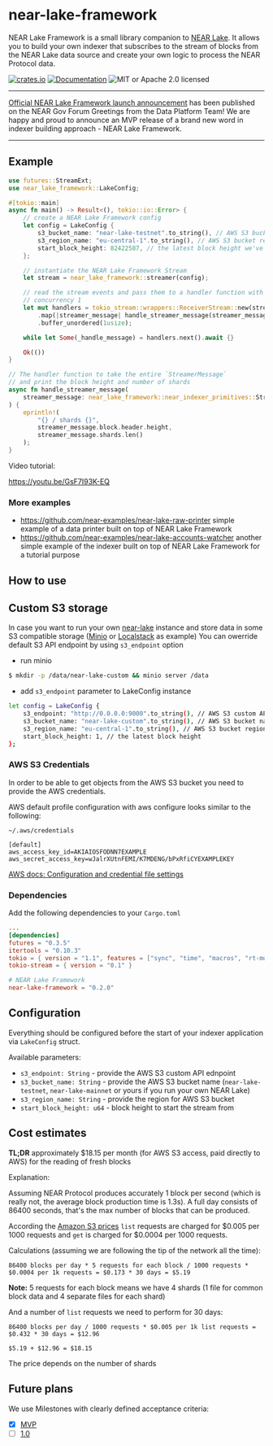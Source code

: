 # near-lake-framework

NEAR Lake Framework is a small library companion to [NEAR Lake](https://github.com/near/near-lake). It allows you to build
your own indexer that subscribes to the stream of blocks from the NEAR Lake data source and create your own logic to process
the NEAR Protocol data.

[![crates.io](https://img.shields.io/crates/v/near-lake-framework?label=latest)](https://crates.io/crates/near-lake-framework)
[![Documentation](https://docs.rs/near-lake-framework/badge.svg)](https://docs.rs/near-lake-framework)
![MIT or Apache 2.0 licensed](https://img.shields.io/crates/l/near-lake-framework.svg)

---

[Official NEAR Lake Framework launch announcement](https://gov.near.org/t/announcement-near-lake-framework-brand-new-word-in-indexer-building-approach/17668) has been published on the NEAR Gov Forum
Greetings from the Data Platform Team! We are happy and proud to announce an MVP release of a brand new word in indexer building approach - NEAR Lake Framework.

---

## Example

```rust
use futures::StreamExt;
use near_lake_framework::LakeConfig;

#[tokio::main]
async fn main() -> Result<(), tokio::io::Error> {
    // create a NEAR Lake Framework config
    let config = LakeConfig {
        s3_bucket_name: "near-lake-testnet".to_string(), // AWS S3 bucket name
        s3_region_name: "eu-central-1".to_string(), // AWS S3 bucket region
        start_block_height: 82422587, // the latest block height we've got from explorer.near.org for testnet
    };

    // instantiate the NEAR Lake Framework Stream
    let stream = near_lake_framework::streamer(config);

    // read the stream events and pass them to a handler function with
    // concurrency 1
    let mut handlers = tokio_stream::wrappers::ReceiverStream::new(stream)
        .map(|streamer_message| handle_streamer_message(streamer_message))
        .buffer_unordered(1usize);

    while let Some(_handle_message) = handlers.next().await {}

    Ok(())
}

// The handler function to take the entire `StreamerMessage`
// and print the block height and number of shards
async fn handle_streamer_message(
    streamer_message: near_lake_framework::near_indexer_primitives::StreamerMessage,
) {
    eprintln!(
        "{} / shards {}",
        streamer_message.block.header.height,
        streamer_message.shards.len()
    );
}
```

Video tutorial:

https://youtu.be/GsF7I93K-EQ

### More examples

- https://github.com/near-examples/near-lake-raw-printer simple example of a data printer built on top of NEAR Lake Framework
- https://github.com/near-examples/near-lake-accounts-watcher another simple example of the indexer built on top of NEAR Lake Framework for a tutorial purpose

## How to use

## Custom S3 storage

In case you want to run your own [near-lake](https://github.com/near/near-lake) instance and store data in some S3 compatible storage ([Minio](https://min.io/) or [Localstack](https://localstack.cloud/) as example)
You can owerride default S3 API endpoint by using `s3_endpoint` option

- run minio

```bash
$ mkdir -p /data/near-lake-custom && minio server /data
```

- add `s3_endpoint` parameter to LakeConfig instance

```bash
let config = LakeConfig {
    s3_endpoint: "http://0.0.0.0:9000".to_string(), // AWS S3 custom API endpoint
    s3_bucket_name: "near-lake-custom".to_string(), // AWS S3 bucket name
    s3_region_name: "eu-central-1".to_string(), // AWS S3 bucket region
    start_block_height: 1, // the latest block height
};
```

### AWS S3 Credentials

In order to be able to get objects from the AWS S3 bucket you need to provide the AWS credentials.

AWS default profile configuration with aws configure looks similar to the following:

`~/.aws/credentials`
```
[default]
aws_access_key_id=AKIAIOSFODNN7EXAMPLE
aws_secret_access_key=wJalrXUtnFEMI/K7MDENG/bPxRfiCYEXAMPLEKEY
```

[AWS docs: Configuration and credential file settings](https://docs.aws.amazon.com/cli/latest/userguide/cli-configure-files.html)

### Dependencies

Add the following dependencies to your `Cargo.toml`

```toml
...
[dependencies]
futures = "0.3.5"
itertools = "0.10.3"
tokio = { version = "1.1", features = ["sync", "time", "macros", "rt-multi-thread"] }
tokio-stream = { version = "0.1" }

# NEAR Lake Framework
near-lake-framework = "0.2.0"
```

## Configuration

Everything should be configured before the start of your indexer application via `LakeConfig` struct.

Available parameters:

* `s3_endpoint: String` - provide the AWS S3 custom API ednpoint
* `s3_bucket_name: String` - provide the AWS S3 bucket name (`near-lake-testnet`, `near-lake-mainnet` or yours if you run your own NEAR Lake)
* `s3_region_name: String` - provide the region for AWS S3 bucket
* `start_block_height: u64` - block height to start the stream from

## Cost estimates

**TL;DR** approximately $18.15 per month (for AWS S3 access, paid directly to AWS) for the reading of fresh blocks

Explanation:

Assuming NEAR Protocol produces accurately 1 block per second (which is really not, the average block production time is 1.3s). A full day consists of 86400 seconds, that's the max number of blocks that can be produced.

According the [Amazon S3 prices](https://aws.amazon.com/s3/pricing/?nc1=h_ls) `list` requests are charged for $0.005 per 1000 requests and `get` is charged for $0.0004 per 1000 requests.

Calculations (assuming we are following the tip of the network all the time):

```
86400 blocks per day * 5 requests for each block / 1000 requests * $0.0004 per 1k requests = $0.173 * 30 days = $5.19
```
**Note:** 5 requests for each block means we have 4 shards (1 file for common block data and 4 separate files for each shard)

And a number of `list` requests we need to perform for 30 days:

```
86400 blocks per day / 1000 requests * $0.005 per 1k list requests = $0.432 * 30 days = $12.96

$5.19 + $12.96 = $18.15
```

The price depends on the number of shards

## Future plans

We use Milestones with clearly defined acceptance criteria:

* [x] [MVP](https://github.com/near/near-lake-framework/milestone/1)
* [ ] [1.0](https://github.com/near/near-lake-framework/milestone/2)
